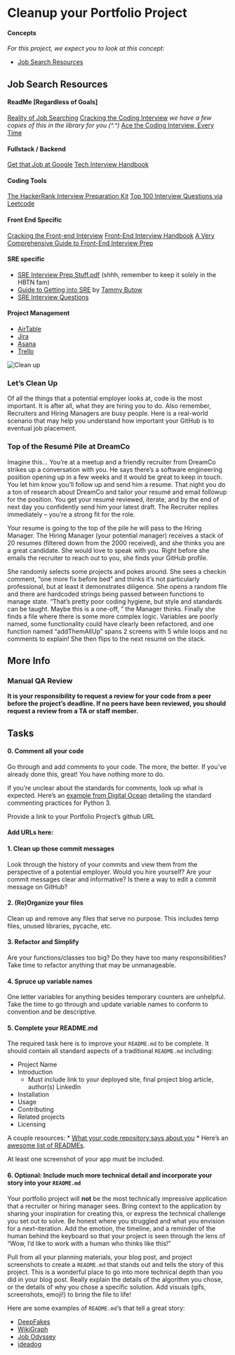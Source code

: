 # Cleanup your Portfolio Project

#### Concepts
*For this project, we expect you to look at this concept:*
* [Job Search Resources](https://intranet.alxswe.com/concepts/100)
## Job Search Resources

#### ReadMe [Regardless of Goals]
[Reality of Job Searching](https://www.freecodecamp.org/news/5-key-learnings-from-the-post-bootcamp-job-search-9a07468d2331)
[Cracking the Coding Interview](https://www.crackingthecodinginterview.com/) *we have a few copies of this in the library for you (^.^)*
[Ace the Coding Interview, Every Time](https://medium.com/@nick.ciubotariu/ace-the-coding-interview-every-time-d169ce1fd3fc)

#### Fullstack / Backend
[Get that Job at Google](https://steve-yegge.blogspot.com/2008/03/get-that-job-at-google.html)
[Tech Interview Handbook](https://github.com/yangshun/tech-interview-handbook)

#### Coding Tools
[The HackerRank Interview Preparation Kit](https://www.hackerrank.com/interview/interview-preparation-kit)
[Top 100 Interview Questions via Leetcode](https://leetcode.com/problemset/top-interview-questions/)

#### Front End Specific
[Cracking the Front-end Interview](https://www.freecodecamp.org/news/cracking-the-front-end-interview-9a34cd46237)
[Front-End Interview Handbook](https://github.com/yangshun/front-end-interview-handbook)
[A Very Comprehensive Guide to Front-End Interview Prep](https://frontendmasters.com/guides/front-end-handbook/2017/practice/interview-q.html?)

#### SRE specific
* [SRE Interview Prep Stuff.pdf](https://s3.amazonaws.com/alx-intranet.hbtn.io/uploads/misc/2021/1/700ce252c5781ca75bfe0cb372abc829cec80730.pdf?X-Amz-Algorithm=AWS4-HMAC-SHA256&X-Amz-Credential=AKIARDDGGGOUSBVO6H7D%2F20230106%2Fus-east-1%2Fs3%2Faws4_request&X-Amz-Date=20230106T004627Z&X-Amz-Expires=86400&X-Amz-SignedHeaders=host&X-Amz-Signature=7a19d2cc51c52e424c908ef19046599798648f62818efec105c3cc40d5db92cc) (shhh, remember to keep it solely in the HBTN fam)
* [Guide to Getting into SRE](https://tammybutow.medium.com/graduating-from-bootcamp-and-interested-in-becoming-a-site-reliability-engineer-b69a38ce858b) by [Tammy Butow](https://twitter.com/tammybutow)
* [SRE Interview Questions](https://syedali.net/engineer-interview-questions/)

#### Project Management
* [AirTable](https://www.airtable.com/)
* [Jira](https://www.atlassian.com/software/jira)
* [Asana](https://asana.com/)
* [Trello](https://trello.com/)


![Clean up](https://s3.amazonaws.com/alx-intranet.hbtn.io/uploads/medias/2019/11/fa1eda41767146340b2f.gif?X-Amz-Algorithm=AWS4-HMAC-SHA256&X-Amz-Credential=AKIARDDGGGOUSBVO6H7D%2F20230106%2Fus-east-1%2Fs3%2Faws4_request&X-Amz-Date=20230106T001002Z&X-Amz-Expires=86400&X-Amz-SignedHeaders=host&X-Amz-Signature=b9a34be69ed2d8aeff599ed36ec7150f5e6bf0532c37daf05f8b48742c304516)


### Let’s Clean Up

Of all the things that a potential employer looks at, code is the most important. It is after all, what they are hiring you to do. Also remember, Recruiters and Hiring Managers are busy people. Here is a real-world scenario that may help you understand how important your GitHub is to eventual job placement.

### Top of the Resumé Pile at DreamCo

Imagine this… You’re at a meetup and a friendly recruiter from DreamCo strikes up a conversation with you. He says there’s a software engineering position opening up in a few weeks and it would be great to keep in touch. You let him know you’ll follow up and send him a resume. That night you do a ton of research about DreamCo and tailor your resumé and email followup for the position. You get your resumé reviewed, iterate, and by the end of next day you confidently send him your latest draft. The Recruiter replies immediately – you’re a strong fit for the role.

Your resume is going to the top of the pile he will pass to the Hiring Manager. The Hiring Manager (your potential manager) receives a stack of 20 resumes (filtered down from the 2000 received), and she thinks you are a great candidate. She would love to speak with you. Right before she emails the recruiter to reach out to you, she finds your GitHub profile.

She randomly selects some projects and pokes around. She sees a checkin comment, “one more fix before bed” and thinks it’s not particularly professional, but at least it demonstrates diligence. She opens a random file and there are hardcoded strings being passed between functions to manage state. “That’s pretty poor coding hygiene, but style and standards can be taught. Maybe this is a one-off, ” the Manager thinks. Finally she finds a file where there is some more complex logic. Variables are poorly named, some functionality could have clearly been refactored, and one function named “addThemAllUp” spans 2 screens with 5 while loops and no comments to explain! She then flips to the next resumé on the stack.

## More Info

### **Manual QA Review**
**It is your responsibility to request a review for your code from a peer before the project’s deadline. If no peers have been reviewed, you should request a review from a TA or staff member.**

## Tasks

#### 0. Comment all your code

Go through and add comments to your code. The more, the better. If you’ve already done this, great! You have nothing more to do.

If you’re unclear about the standards for comments, look up what is expected. Here’s an [example from Digital Ocean](https://www.digitalocean.com/community/tutorials/how-to-write-comments-in-python-3) detailing the standard commenting practices for Python 3.

Provide a link to your Portfolio Project’s github URL

#### Add URLs here:

#### 1. Clean up those commit messages

Look through the history of your commits and view them from the perspective of a potential employer. Would you hire yourself? Are your commit messages clear and informative? Is there a way to edit a commit message on GitHub?

#### 2. (Re)Organize your files

Clean up and remove any files that serve no purpose. This includes temp files, unused libraries, pycache, etc.

#### 3. Refactor and Simplify

Are your functions/classes too big? Do they have too many responsibilities? Take time to refactor anything that may be unmanageable.

#### 4. Spruce up variable names

One letter variables for anything besides temporary counters are unhelpful. Take the time to go through and update variable names to conform to convention and be descriptive.

#### 5. Complete your README.md

The required task here is to improve your `README.md` to be complete. It should contain all standard aspects of a traditional `README.md` including:

* Project Name
* Introduction
	* Must include link to your deployed site, final project blog article, author(s) LinkedIn
* Installation
* Usage
* Contributing
* Related projects
* Licensing

A couple resources: * [What your code repository says about you](https://opensource.com/open-organization/17/1/repo-tells-a-story) * Here’s an [awesome list of READMEs](https://github.com/matiassingers/awesome-readme).

At least one screenshot of your app must be included.

#### 6. Optional: Include much more technical detail and incorporate your story into your `README.md`

Your portfolio project will **not** be the most technically impressive application that a recruiter or hiring manager sees. Bring context to the application by sharing your inspiration for creating this, or express the technical challenge you set out to solve. Be honest where you struggled and what you envision for a next-iteration. Add the emotion, the timeline, and a reminder of the human behind the keyboard so that your project is seen through the lens of “Wow, I’d like to work with a human who thinks like this!”

Pull from all your planning materials, your blog post, and project screenshots to create a `README.md` that stands out and tells the story of this project. This is a wonderful place to go into more technical depth than you did in your blog post. Really explain the details of the algorithm you chose, or the details of why you chose a specific solution. Add visuals (gifs, screenshots, emoji!) to bring the file to life!

Here are some examples of `README.md`‘s that tell a great story:

* [DeepFakes](https://github.com/deepfakes/faceswap)
* [WikiGraph](https://github.com/erabug/wikigraph)
* [Job Odyssey](https://github.com/christopherchoe/jobodyssey_hbtn)
* [ideadog](https://github.com/bdbaraban/ideadog)
